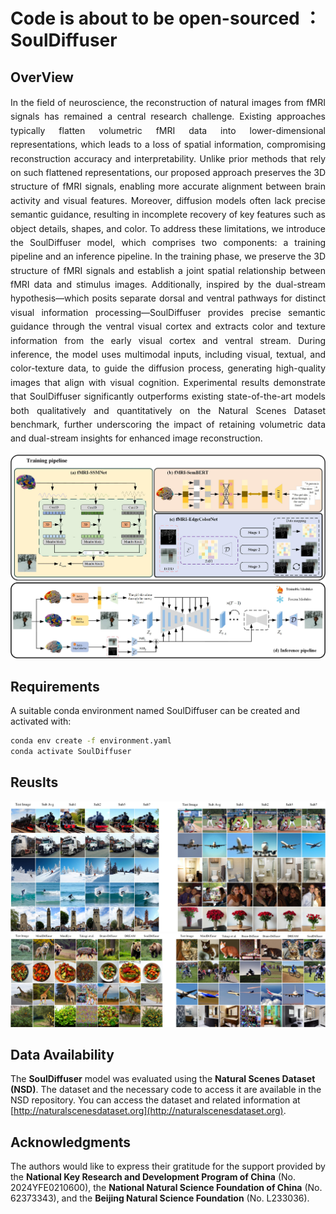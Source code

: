 # Code is about to be open-sourced ：SoulDiffuser

## OverView

<div style="text-align: justify; line-height: 1.6;">
In the field of neuroscience, the reconstruction of natural images from fMRI signals has remained a central research challenge. Existing approaches typically flatten volumetric fMRI data into lower-dimensional representations, which leads to a loss of spatial information, compromising reconstruction accuracy and interpretability. Unlike prior methods that rely on such flattened representations, our proposed approach preserves the 3D structure of fMRI signals, enabling more accurate alignment between brain activity and visual features. Moreover, diffusion models often lack precise semantic guidance, resulting in incomplete recovery of key features such as object details, shapes, and color. To address these limitations, we introduce the SoulDiffuser model, which comprises two components: a training pipeline and an inference pipeline. In the training phase, we preserve the 3D structure of fMRI signals and establish a joint spatial relationship between fMRI data and stimulus images. Additionally, inspired by the dual-stream hypothesis—which posits separate dorsal and ventral pathways for distinct visual information processing—SoulDiffuser provides precise semantic guidance through the ventral visual cortex and extracts color and texture information from the early visual cortex and ventral stream. During inference, the model uses multimodal inputs, including visual, textual, and color-texture data, to guide the diffusion process, generating high-quality images that align with visual cognition. Experimental results demonstrate that SoulDiffuser significantly outperforms existing state-of-the-art models both qualitatively and quantitatively on the Natural Scenes Dataset benchmark, further underscoring the impact of retaining volumetric data and dual-stream insights for enhanced image reconstruction.
</div>





![nc-31](Figure/nc-31.jpg)

## Requirements

A suitable conda environment named SoulDiffuser can be created and activated with:
```bash
conda env create -f environment.yaml
conda activate SoulDiffuser
```

## Reuslts
![nc-31](Figure/nc-41.jpg)
![nc-31](Figure/nc-42.jpg)

## Data Availability

The **SoulDiffuser** model was evaluated using the **Natural Scenes Dataset (NSD)**. The dataset and the necessary code to access it are available in the NSD repository. You can access the dataset and related information at [http://naturalscenesdataset.org](http://naturalscenesdataset.org).

## Acknowledgments

The authors would like to express their gratitude for the support provided by the **National Key Research and Development Program of China** (No. 2024YFE0210600), the **National Natural Science Foundation of China** (No. 62373343), and the **Beijing Natural Science Foundation** (No. L233036).



